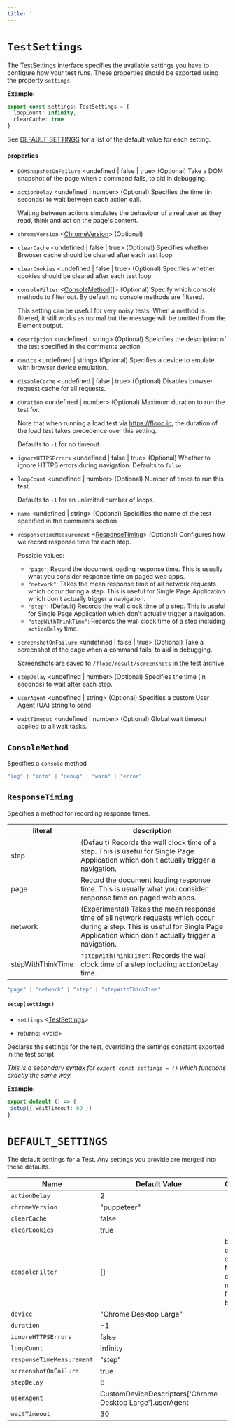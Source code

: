 ```yaml
---
title: ''
---
```

# `TestSettings`

The TestSettings interface specifies the available settings you have to configure how your test runs. These properties should be exported using the property `settings`.

**Example:**

```typescript
export const settings: TestSettings = {
  loopCount: Infinity,
  clearCache: true
}
```

See [DEFAULT_SETTINGS] for a list of the default value for each setting.

#### properties
* `DOMSnapshotOnFailure` &lt;undefined | false | true&gt;  (Optional)   Take a DOM snapshot of the page when a command fails, to aid in debugging.  
* `actionDelay` &lt;undefined | number&gt;  (Optional)   Specifies the time (in seconds) to wait between each action call.  
    
  Waiting between actions simulates the behaviour of a real user as they read, think and act on the page's content.  
    
* `chromeVersion` &lt;[ChromeVersion]&gt;  (Optional)     
* `clearCache` &lt;undefined | false | true&gt;  (Optional)   Specifies whether Brwoser cache should be cleared after each test loop.  
* `clearCookies` &lt;undefined | false | true&gt;  (Optional)   Specifies whether cookies should be cleared after each test loop.  
* `consoleFilter` &lt;[ConsoleMethod]\[]&gt;  (Optional)   Specify which console methods to filter out. By default no console methods are filtered.  
    
  This setting can be useful for very noisy tests. When a method is filtered, it still works as normal but the message will be omitted from the Element output.  
    
* `description` &lt;undefined | string&gt;  (Optional)   Speicifies the description of the test specified in the comments section  
* `device` &lt;undefined | string&gt;  (Optional)   Specifies a device to emulate with browser device emulation.  
* `disableCache` &lt;undefined | false | true&gt;  (Optional)   Disables browser request cache for all requests.  
* `duration` &lt;undefined | number&gt;  (Optional)   Maximum duration to run the test for.  
    
  Note that when running a load test via https://flood.io, the duration of the load test takes precedence over this setting.  
    
  Defaults to `-1` for no timeout.  
    
* `ignoreHTTPSErrors` &lt;undefined | false | true&gt;  (Optional)   Whether to ignore HTTPS errors during navigation. Defaults to `false`  
* `loopCount` &lt;undefined | number&gt;  (Optional)   Number of times to run this test.  
    
  Defaults to `-1` for an unlimited number of loops.  
    
* `name` &lt;undefined | string&gt;  (Optional)   Speicifies the name of the test specified in the comments section  
* `responseTimeMeasurement` &lt;[ResponseTiming]&gt;  (Optional)   Configures how we record response time for each step.  
    
  Possible values:  
  - `"page"`: Record the document loading response time. This is usually what you consider response time on paged web apps.  
  - `"network"`: Takes the mean response time of all network requests which occur during a step. This is useful for Single Page Application which don't actually trigger a navigation.  
  - `"step"`: (Default) Records the wall clock time of a step. This is useful for Single Page Application which don't actually trigger a navigation.  
  - `"stepWithThinkTime"`: Records the wall clock time of a step including `actionDelay` time.  
    
* `screenshotOnFailure` &lt;undefined | false | true&gt;  (Optional)   Take a screenshot of the page when a command fails, to aid in debugging.  
    
  Screenshots are saved to `/flood/result/screenshots` in the test archive.  
    
* `stepDelay` &lt;undefined | number&gt;  (Optional)   Specifies the time (in seconds) to wait after each step.  
* `userAgent` &lt;undefined | string&gt;  (Optional)   Specifies a custom User Agent (UA) string to send.  
* `waitTimeout` &lt;undefined | number&gt;  (Optional)   Global wait timeout applied to all wait tasks.  
## `ConsoleMethod`
Specifies a `console` method

```typescript
"log" | "info" | "debug" | "warn" | "error"
```
## `ResponseTiming`
Specifies a method for recording response times.

literal | description
--------|------------
step | (Default) Records the wall clock time of a step. This is useful for Single Page Application which don't actually trigger a navigation.
page | Record the document loading response time. This is usually what you consider response time on paged web apps.
network | (Experimental) Takes the mean response time of all network requests which occur during a step. This is useful for Single Page Application which don't actually trigger a navigation.
stepWithThinkTime | `"stepWithThinkTime"`: Records the wall clock time of a step including `actionDelay` time.

```typescript
"page" | "network" | "step" | "stepWithThinkTime"
```
#### `setup(settings)`
* `settings` &lt;[TestSettings]&gt;   

* returns: &lt;void&gt; 

Declares the settings for the test, overriding the settings constant exported in the test script.

_This is a secondary syntax for `export const settings = {}` which functions exactly the same way._

**Example:**

```typescript
export default () => {
 setup({ waitTimeout: 60 })
}
```

# `DEFAULT_SETTINGS`
The default settings for a Test. Any settings you provide are merged into these defaults.

| Name                      | Default Value                                              | Comment                                                        |
| ------------------------- | ---------------------------------------------------------- | -------------------------------------------------------------- |
| `actionDelay`             | 2                                                          |                                                                |
| `chromeVersion`           | "puppeteer"                                                |                                                                |
| `clearCache`              | false                                                      |                                                                |
| `clearCookies`            | true                                                       |                                                                |
| `consoleFilter`           |  []                                                        | by default, don't filter any console messages from the browser |
| `device`                  | "Chrome Desktop Large"                                     |                                                                |
| `duration`                |  -1                                                        |                                                                |
| `ignoreHTTPSErrors`       | false                                                      |                                                                |
| `loopCount`               |  Infinity                                                  |                                                                |
| `responseTimeMeasurement` | "step"                                                     |                                                                |
| `screenshotOnFailure`     | true                                                       |                                                                |
| `stepDelay`               | 6                                                          |                                                                |
| `userAgent`               |  CustomDeviceDescriptors['Chrome Desktop Large'].userAgent |                                                                |
| `waitTimeout`             | 30                                                         |                                                                |

[DEFAULT_SETTINGS]: ../../api/Settings.md#default_settings
[ChromeVersion]: ../..#chromeversion
[ConsoleMethod]: ../../api/Settings.md#consolemethod
[ResponseTiming]: ../../api/Settings.md#responsetiming
[TestSettings]: ../../api/Settings.md#testsettings